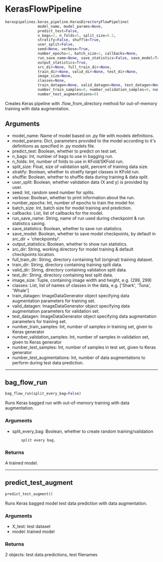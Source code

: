 # KerasFlowPipeline

```python
keraspipelines.keras_pipeline.KerasDirectoryFlowPipeline(
               model_name, model_params=None,
               predict_test=False,
               n_bags=2, n_folds=5, split_size=0.2,
               stratify=False, shuffle=True,
               user_split=False,
               seed=None, verbose=True,
               number_epochs=1, batch_size=1, callbacks=None,
               run_save_name=None, save_statistics=False, save_model=True,
               output_statistics=True,
               src_dir=None, full_train_dir=None,
               train_dir=None, valid_dir=None, test_dir=None,
               image_size=None,
               classes=None,
               train_datagen=None, valid_datagen=None, test_datagen=None,
               number_train_samples=0, number_validation_samples=0, number_test_samples=0,
               number_test_augmentations=0)
```

Creates Keras pipeline with .flow_from_directory method for out-of-memory training with data augmentation.

## Arguments

- model_name: Name of model based on .py file with models definitions.
- model_params: Dict, parameters provided to the model according to it's definitions as specified in .py models file.
- predict_test: Boolean, whether to predict on test set.
- n_bags: Int, number of bags to use in bagging run.
- n_folds: Int, number of folds to use in KFold/SKFold run.
- split_size: Float, size of validation split, percent of training data size.
- stratify: Boolean, whether to stratify target classes in KFold run.
- shuffle: Boolean, whether to shuffle data during training & data split.
- user_split: Boolean, whether validation data (X and y) is provided by user.
- seed: Int, random seed number for splits.
- verbose: Boolean, whether to print information about the run.
- number_epochs: Int, number of epochs to train the model for.
- batch_size: Int, batch size for model training and prediction.
- callbacks: List, list of callbacks for the model.
- run_save_name: String, name of run used during checkpoint & run statistics saving.
- save_statistics: Boolean, whether to save run statistics.
- save_model: Boolean, whether to save model checkpoints, by default in src_dir + 'checkpoints/'.
- output_statistics: Boolean, whether to show run statistics.
- src_dir: String, working directory for model training & default checkpoints location.
- full_train_dir: String, directory containing full (original) training dataset.
- train_dir: String, directory containing training split data.
- valid_dir: String, directory containing validation split data.
- test_dir: String, directory containing test split data.
- image_size: Tuple, containing image width and height, e.g. (299, 299)
- classes: List, list of names of classes in the data, e.g. ['Shark', 'Tuna', 'Whale']
- train_datagen: ImageDataGenerator object specifying data augmentation parameters for training set.
- valid_datagen: ImageDataGenerator object specifying data augmentation parameters for validation set.
- test_datagen: ImageDataGenerator object specifying data augmentation parameters for training set.
- number_train_samples: Int, number of samples in training set, given to Keras generator
- number_validation_samples: Int, number of samples in validation set, given to Keras generator
- number_test_samples: Int, number of samples in test set, given to Keras generator
- number_test_augmentations: Int, number of data augmentations to perform during test data prediction.

--------------------------------------------------------------------------------

## bag_flow_run

```python
bag_flow_run(split_every_bag=False)
```

Runs Keras bagged run with out-of-memory training with data augmentation.

### Arguments

- split_every_bag: Boolean, whether to create random training/validation

  ```
      split every bag.
  ```

### Returns

A trained model.

--------------------------------------------------------------------------------

## predict_test_augment

```python
predict_test_augment()
```

Runs Keras bagged model test data prediction with data augmentation.

### Arguments

- X_test: test dataset
- model: trained model

### Returns

2 objects: test data predictions, test filenames
